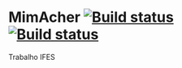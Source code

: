 # MimAcher [![Build status](https://ci.appveyor.com/api/projects/status/40q65vgahi2w9162?svg=true)](https://ci.appveyor.com/project/gmatozinho/mimacher) [![Build status](https://ci.appveyor.com/api/projects/status/40q65vgahi2w9162/branch/master?svg=true)](https://ci.appveyor.com/project/gmatozinho/mimacher/branch/master)

Trabalho IFES
